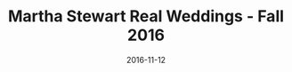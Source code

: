 ---
title: Martha Stewart Real Weddings - Fall 2016
date: 2016-11-12
summary_markdown: |
  Assael Coral Collection appears in Novembers' Martha Stewart Real Weddings & Honeymoons Fall edition. The Necklace featured is a double row Angel Skin Coral necklace, finished with a 18K Gold and Diamond clasp. This collection is exclusive to Neiman Marcus. ​​
featured_image: 2016-11-12.jpg
---
